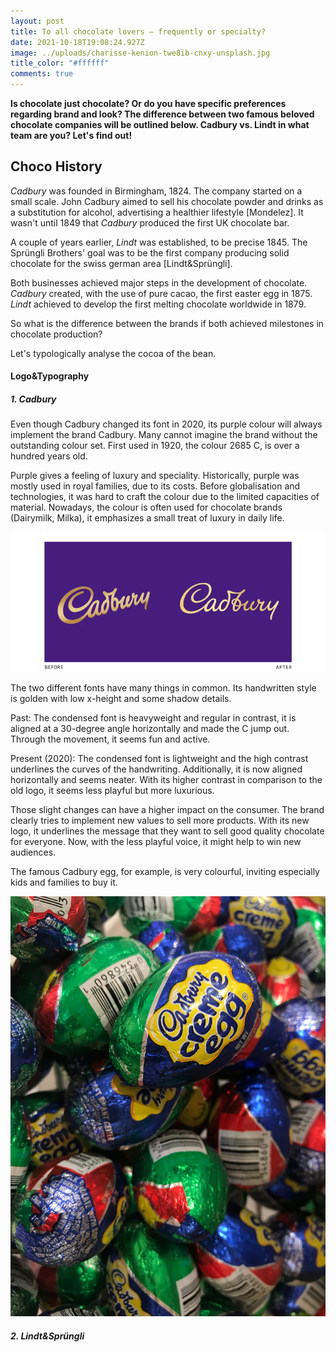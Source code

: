 ```yaml
---
layout: post
title: To all chocolate lovers – frequently or specialty?
date: 2021-10-18T19:08:24.927Z
image: ../uploads/charisse-kenion-twe8ib-cnxy-unsplash.jpg
title_color: "#ffffff"
comments: true
---
```

**Is chocolate just chocolate? Or do you have specific preferences regarding brand and look? The difference between two famous beloved chocolate companies will be outlined below. Cadbury vs. Lindt in what team are you? Let's find out!**



## Choco History

*Cadbury* was founded in Birmingham, 1824. The company started on a small scale. John Cadbury aimed to sell his chocolate powder and drinks as a substitution for alcohol, advertising a healthier lifestyle \[Mondelez]. It wasn't until 1849 that *Cadbury* produced the first UK chocolate bar. 

A couple of years earlier, *Lindt* was established, to be precise 1845. The Sprüngli Brothers' goal was to be the first company producing solid chocolate for the swiss german area \[Lindt&Sprüngli].

Both businesses achieved major steps in the development of chocolate. *Cadbury* created, with the use of pure cacao, the first easter egg in 1875. *Lindt* achieved to develop the first melting chocolate worldwide in 1879. 

So what is the difference between the brands if both achieved milestones in chocolate production? 

Let's typologically analyse the cocoa of the bean. 



#### Logo&Typography

##### 1. Cadbury

Even though Cadbury changed its font in 2020, its purple colour will always implement the brand Cadbury. Many cannot imagine the brand without the outstanding colour set. First used in 1920, the colour 2685 C, is over a hundred years old. 

Purple gives a feeling of luxury and speciality. Historically, purple was mostly used in royal families, due to its costs. Before globalisation and technologies, it was hard to craft the colour due to the limited capacities of material. Nowadays, the colour is often used for chocolate brands (Dairymilk, Milka), it emphasizes a small treat of luxury in daily life. 

![Cadbury logos; past and present](../uploads/untitled-3-021.png.webp "Cadbury logos; past and present")

The two different fonts have many things in common. Its handwritten style is golden with low x-height and some shadow details. 

Past: The condensed font is heavyweight and regular in contrast, it is aligned at a 30-degree angle horizontally and made the C jump out. Through the movement, it seems fun and active. 

Present (2020): The condensed font is lightweight and the high contrast underlines the curves of the handwriting. Additionally, it is now aligned horizontally and seems neater. With its higher contrast in comparison to the old logo, it seems less playful but more luxurious. 

Those slight changes can have a higher impact on the consumer. The brand clearly tries to implement new values to sell more products. With its new logo, it underlines the message that they want to sell good quality chocolate for everyone. Now, with the less playful voice, it might help to win new audiences. 

The famous Cadbury egg, for example, is very colourful, inviting especially kids and families to buy it. 

![Cadbury Cream Egg](../uploads/meghan-rodgers-i8yp2omfn9w-unsplash.jpg "Cadbury Cream Egg;Photo by Meghan Rodgers on Unsplash")



##### 2. Lindt&Sprüngli